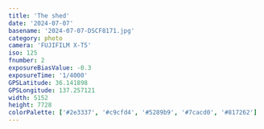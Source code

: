 ```yaml
---
title: 'The shed'
date: '2024-07-07'
basename: '2024-07-07-DSCF8171.jpg'
category: photo
camera: 'FUJIFILM X-T5'
iso: 125
fnumber: 2
exposureBiasValue: -0.3
exposureTime: '1/4000'
GPSLatitude: 36.141898
GPSLongitude: 137.257121
width: 5152
height: 7728
colorPalette: ['#2e3337', '#c9cfd4', '#5289b9', '#7cacd0', '#817262']
---
```

